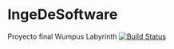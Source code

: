 # IngeDeSoftware
Proyecto final Wumpus Labyrinth
[![Build Status](https://travis-ci.org/jorgechavezrnd/IngeDeSoftware.png)](https://travis-ci.org/jorgechavezrnd/IngeDeSoftware)